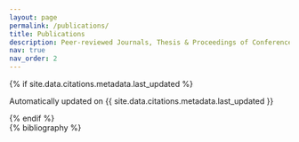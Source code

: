 ```yaml
---
layout: page
permalink: /publications/
title: Publications
description: Peer-reviewed Journals, Thesis & Proceedings of Conferences.
nav: true
nav_order: 2
---
```


<script type="text/javascript" src="//cdn.plu.mx/widget-popup.js"></script>

<!-- _pages/publications.md -->

{% if site.data.citations.metadata.last_updated %}
<p class="text-muted mt-3 small">
  <i class="fas fa-sync-alt mr-1"></i> Automatically updated on {{ site.data.citations.metadata.last_updated }}
</p>
{% endif %}

<div class="publications">
{% bibliography %}

</div>
